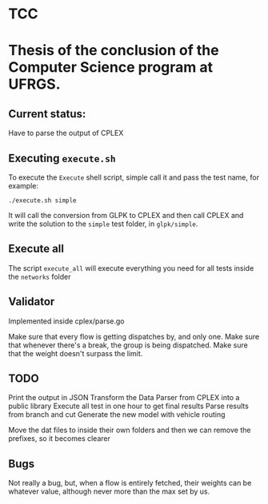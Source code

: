 # TCC

# Thesis of the conclusion of the Computer Science program at UFRGS.

## Current status:

Have to parse the output of CPLEX

## Executing `execute.sh`

To execute the `Execute` shell script, simple call it and pass the test name, for example:

`./execute.sh simple`

It will call the conversion from GLPK to CPLEX and then call CPLEX and write the solution to the `simple` test folder, in `glpk/simple`.

## Execute all

The script `execute_all` will execute everything you need for all tests inside the `networks` folder


## Validator

Implemented inside cplex/parse.go

Make sure that every flow is getting dispatches by, and only one.
Make sure that whenever there's a break, the group is being dispatched.
Make sure that the weight doesn't surpass the limit.

## TODO
Print the output in JSON
Transform the Data Parser from CPLEX into a public library
Execute all test in one hour to get final results
Parse results from branch and cut
Generate the new model with vehicle routing

Move the dat files to inside their own folders and then we can remove the prefixes, so it becomes clearer

## Bugs

Not really a bug, but, when a flow is entirely fetched, their weights can be whatever value, although never more than the max set by us.